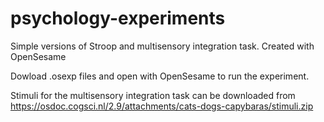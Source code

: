 # psychology-experiments
Simple versions of Stroop and multisensory integration task. Created with OpenSesame

Dowload .osexp files and open with OpenSesame to run the experiment.   

Stimuli for the multisensory integration task can be downloaded from https://osdoc.cogsci.nl/2.9/attachments/cats-dogs-capybaras/stimuli.zip 
